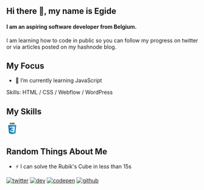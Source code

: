 ## Hi there 👋, my name is Egide

#### I am an aspiring software developer from Belgium.
I am learning how to code in public so you can follow my progress on twitter or via articles posted on my hashnode blog.

## My Focus
- 🌱 I’m currently learning JavaScript 

Skills: HTML / CSS / Webflow / WordPress

## My Skills

<img src='https://github.com/egidehirwa/egidehirwa/blob/main/css.png' alt='css' height='30'>

## Random Things About Me
- ⚡ I can solve the Rubik's Cube in less than 15s 


[<img src='https://cdn.jsdelivr.net/npm/simple-icons@3.0.1/icons/twitter.svg' alt='twitter' height='20'>](https://twitter.com/egidehirwa)
[<img src='https://cdn.jsdelivr.net/npm/simple-icons@3.0.1/icons/hashnode.svg' alt='dev' height='20'>](https://hashnode.com/@egidehirwa) 
[<img src='https://cdn.jsdelivr.net/npm/simple-icons@3.0.1/icons/codepen.svg' alt='codepen' height='20'>](https://codepen.io/egidehirwa)
[<img src='https://cdn.jsdelivr.net/npm/simple-icons@3.0.1/icons/github.svg' alt='github' height='20'>](https://github.com/egidehirwa)   




